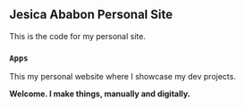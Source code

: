 <!-- This project was bootstrapped with [Create React App](https://github.com/facebook/create-react-app). -->

## Jesica Ababon Personal Site

This is the code for my personal site.

### `Apps`

This my personal website where I showcase my dev projects.


**Welcome. I make things, manually and digitally.**